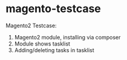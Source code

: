 # magento-testcase
Magento2 Testcase:
1. Magento2 module, installing via composer
2. Module shows tasklist
3. Adding/deleting tasks in tasklist
